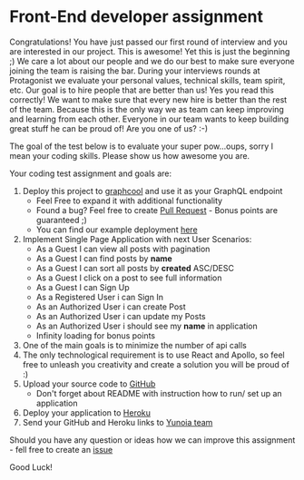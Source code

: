 # Front-End developer assignment

Congratulations! You have just passed our first round of interview and you are interested in our project. This is awesome! Yet this is just the beginning ;) We care a lot about our people and we do our best to make sure everyone joining the team is raising the bar.
During your interviews rounds at Protagonist we evaluate your personal values, technical skills, team spirit, etc. Our goal is to hire people that are better than us! Yes you read this correctly! We want to make sure that every new hire is better than the rest of the team. Because this is the only way we as team can keep improving and learning from each other. Everyone in our team wants to keep building great stuff he can be proud of! Are you one of us? :-)

The goal of the test below is to evaluate your super pow...oups, sorry I mean your coding skills. Please show us how awesome you are.

Your coding test assignment and goals are:

1. Deploy this project to [graphcool](https://www.graph.cool/) and use it as your GraphQL endpoint
    * Feel Free to expand it with additional functionality
    * Found a bug? Feel free to create [Pull Request](https://github.com/Yunoia/fe-developer-assignment/compare) - Bonus points are guaranteed ;)
    * You can find our example deployment [here](https://api.graph.cool/simple/v1/cjah9azoi0xja0149nl4uptls)
2. Implement Single Page Application with next User Scenarios:
    * As a Guest I can view all posts with pagination
    * As a Guest I can find posts by **name**
    * As a Guest I can sort all posts by **created** ASC/DESC
    * As a Guest I click on a post to see full information
    * As a Guest I can Sign Up
    * As a Registered User i can Sign In
    * As an Authorized User i can create Post
    * As an Authorized User i can update my Posts
    * As an Authorized User i should see my **name** in application
    * Infinity loading for bonus points 
3. One of the main goals is to minimize the number of api calls
4. The only technological requirement is to use React and Apollo, so feel free to unleash you creativity and create a solution you will be proud of :)
5. Upload your source code to [GitHub](http://github.com)
    * Don't forget about README with instruction how to run/ set up an application
6. Deploy your application to [Heroku](https://heroku.com)
7. Send your GitHub and Heroku links to [Yunoia team](mailto:admin@protagonist.gg)

Should you have any question or ideas how we can improve this assignment - fell free to create an [issue](https://github.com/Yunoia/fe-developer-assignment/issues/new)

Good Luck!
   
